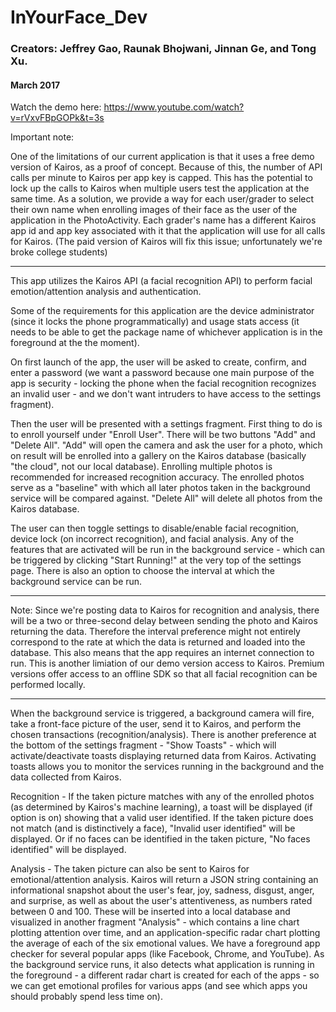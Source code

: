 # InYourFace_Dev
### Creators: Jeffrey Gao, Raunak Bhojwani, Jinnan Ge, and Tong Xu.
#### March 2017

Watch the demo here: https://www.youtube.com/watch?v=rVxvFBpGOPk&t=3s

Important note:

One of the limitations of our current application is that it uses a free demo version of Kairos, as a proof of concept. Because of this, the number of API calls per minute to Kairos per app key is capped. This has the potential to lock up the calls to Kairos when multiple users test the application at the same time. As a solution, we provide a way for each user/grader to select their own name when enrolling images of their face as the user of the application in the PhotoActivity. Each grader's name has a different Kairos app id and app key associated with it that the application will use for all calls for Kairos. (The paid version of Kairos will fix this issue; unfortunately we're broke college students)

----------------------------------------------------------------------------------------------------------------

This app utilizes the Kairos API (a facial recognition API) to perform facial emotion/attention analysis and authentication. 

Some of the requirements for this application are the device administrator (since it locks the phone programmatically) and usage stats access (it needs to be able to get the package name of whichever application is in the foreground at the the moment). 

On first launch of the app, the user will be asked to create, confirm, and enter a password (we want a password because one main purpose of the app is security - locking the phone when the facial recognition recognizes an invalid user - and we don't want intruders to have access to the settings fragment). 

Then the user will be presented with a settings fragment. First thing to do is to enroll yourself under "Enroll User". There will be two buttons "Add" and "Delete All". "Add" will open the camera and ask the user for a photo, which on result will be enrolled into a gallery on the Kairos database (basically "the cloud", not our local database). Enrolling multiple photos is recommended for increased recognition accuracy. The enrolled photos serve as a "baseline" with which all later photos taken in the background service will be compared against. "Delete All" will delete all photos from the Kairos database. 

The user can then toggle settings to disable/enable facial recognition, device lock (on incorrect recognition), and facial analysis. Any of the features that are activated will be run in the background service - which can be triggered by clicking "Start Running!" at the very top of the settings page. There is also an option to choose the interval at which the background service can be run. 

----------------------------------------------------------------------------------------------------------------

Note:
Since we're posting data to Kairos for recognition and analysis, there will be a two or three-second delay between sending the photo and Kairos returning the data. Therefore the interval preference might not entirely correspond to the rate at which the data is returned and loaded into the database. This also means that the app requires an internet connection to run. This is another limiation of our demo version access to Kairos. Premium versions offer access to an offline SDK so that all facial recognition can be performed locally. 

----------------------------------------------------------------------------------------------------------------

When the background service is triggered, a background camera will fire, take a front-face picture of the user, send it to Kairos, and perform the chosen transactions (recognition/analysis). There is another preference at the bottom of the settings fragment - "Show Toasts" - which will activate/deactivate toasts displaying returned data from Kairos. Activating toasts allows you to monitor the services running in the background and the data collected from Kairos. 

Recognition - 
If the taken picture matches with any of the enrolled photos (as determined by Kairos's machine learning), a toast will be displayed (if option is on) showing that a valid user identified. If the taken picture does not match (and is distinctively a face), "Invalid user identified" will be displayed. Or if no faces can be identified in the taken picture, "No faces identified" will be displayed.

Analysis -
The taken picture can also be sent to Kairos for emotional/attention analysis. Kairos will return a JSON string containing an informational snapshot about the user's fear, joy, sadness, disgust, anger, and surprise, as well as about the user's attentiveness, as numbers rated between 0 and 100. These will be inserted into a local database and visualized in another fragment "Analysis" - which contains a line chart plotting attention over time, and an application-specific radar chart plotting the average of each of the six emotional values. We have a foreground app checker for several popular apps (like Facebook, Chrome, and YouTube). As the background service runs, it also detects what application is running in the foreground - a different radar chart is created for each of the apps - so we can get emotional profiles for various apps (and see which apps you should probably spend less time on).









